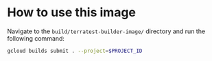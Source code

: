 # How to use this image

Navigate to the `build/terratest-builder-image/` directory and run the following command:

```bash
gcloud builds submit . --project=$PROJECT_ID
```

